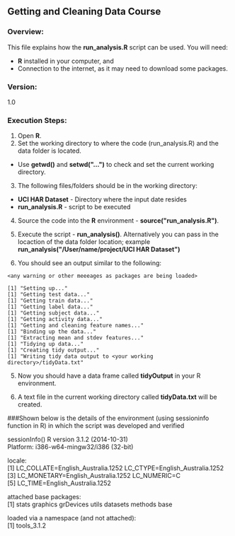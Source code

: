 ## Getting and Cleaning Data Course

### Overview:

This file explains how the **run_analysis.R** script can be used. You will need:  
  - **R** installed in your computer, and
  - Connection to the internet, as it may need to download some packages.

### Version:

1.0

### Execution Steps:

1) Open **R**.  
2) Set the working directory to where the code (run_analysis.R) and the data folder is located.

* Use **getwd()** and **setwd("...")** to check and set the current working directory.      

3) The following files/folders should be in the working directory:  
* **UCI HAR Dataset** - Directory where the input date resides
* **run_analysis.R** - script to be executed   

4) Source the code into the **R** environment - **source("run_analysis.R")**.

5) Execute the script - **run_analysis()**. Alternatively you can pass in the locaction of the data folder location; example **run_analysis("/User/name/project/UCI HAR Dataset")**  

5) You should see an output similar to the following:  

```
<any warning or other meeeages as packages are being loaded>

[1] "Setting up..."
[1] "Getting test data..."
[1] "Getting train data..."
[1] "Getting label data..."
[1] "Getting subject data..."
[1] "Getting activity data..."
[1] "Getting and cleaning feature names..."
[1] "Binding up the data..."
[1] "Extracting mean and stdev features..."
[1] "Tidying up data..."
[1] "Creating tidy output..."
[1] "Writing tidy data output to <your working directory>/tidyData.txt"

```

5) Now you should have a data frame called **tidyOutput** in your R environment.

6) A text file in the current working directory called **tidyData.txt** will be created.  

###Shown below is the details of the environment (using sessioninfo function in R) in which the script was developed and verified

sessionInfo()
R version 3.1.2 (2014-10-31)  
Platform: i386-w64-mingw32/i386 (32-bit)  
  
locale:  
 [1] LC_COLLATE=English_Australia.1252  LC_CTYPE=English_Australia.1252   
 [3] LC_MONETARY=English_Australia.1252 LC_NUMERIC=C                      
 [5] LC_TIME=English_Australia.1252    
  
 attached base packages:  
 [1] stats     graphics  grDevices utils     datasets  methods   base     
  
 loaded via a namespace (and not attached):  
 [1] tools_3.1.2  
